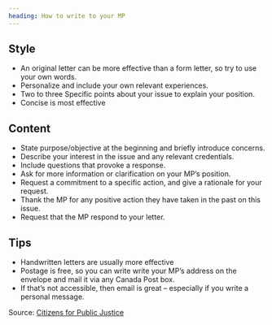 ```yaml
---
heading: How to write to your MP
---
```


## Style

- An original letter can be more effective than a form letter, so try to use your own words.
- Personalize and include your own relevant experiences.
- Two to three Specific points about your issue to explain your position.
- Concise is most effective

## Content

- State purpose/objective at the beginning and briefly introduce concerns.
- Describe your interest in the issue and any relevant credentials.
- Include questions that provoke a response.
- Ask for more information or clarification on your MP’s position.
- Request a commitment to a specific action, and give a rationale for your request.
- Thank the MP for any positive action they have taken in the past on this issue.
- Request that the MP respond to your letter.

## Tips

- Handwritten letters are usually more effective
- Postage is free, so you can write write your MP’s address on the envelope and mail it via any Canada Post box.
- If that’s not accessible, then email is great – especially if you write a personal message.

Source: [ Citizens for Public Justice ](https://cpj.ca/writing-a-letter-to-your-mp/)
